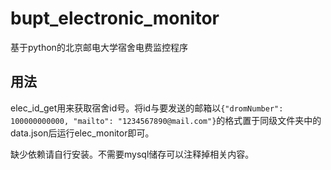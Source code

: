 # bupt_electronic_monitor
基于python的北京邮电大学宿舍电费监控程序

## 用法
elec_id_get用来获取宿舍id号。将id与要发送的邮箱以`{"dromNumber": 100000000000, "mailto": "1234567890@mail.com"}`的格式置于同级文件夹中的data.json后运行elec_monitor即可。

缺少依赖请自行安装。不需要mysql储存可以注释掉相关内容。
